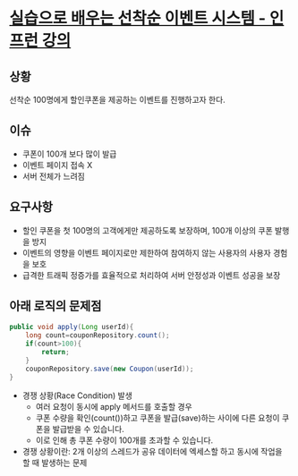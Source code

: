 # [실습으로 배우는 선착순 이벤트 시스템 - 인프런 강의](https://www.inflearn.com/course/%EC%84%A0%EC%B0%A9%EC%88%9C-%EC%9D%B4%EB%B2%A4%ED%8A%B8-%EC%8B%9C%EC%8A%A4%ED%85%9C-%EC%8B%A4%EC%8A%B5/dashboard)

## 상황

선착순 100명에게 할인쿠폰을 제공하는 이벤트를 진행하고자 한다.

## 이슈

- 쿠폰이 100개 보다 많이 발급
- 이벤트 페이지 접속 X
- 서버 전체가 느려짐

## 요구사항

- 할인 쿠폰을 첫 100명의 고객에게만 제공하도록 보장하며, 100개 이상의 쿠폰 발행을 방지
- 이벤트의 영향을 이벤트 페이지로만 제한하여 참여하지 않는 사용자의 사용자 경험을 보호
- 급격한 트래픽 정증가를 효율적으로 처리하여 서버 안정성과 이벤트 성공을 보장

## 아래 로직의 문제점

```java
public void apply(Long userId){
    long count=couponRepository.count();
    if(count>100){
        return;
    }
    couponRepository.save(new Coupon(userId));
}
```
- 경쟁 상황(Race Condition) 발생
  - 여러 요청이 동시에 apply 메서드를 호출할 경우
  - 쿠폰 수량을 확인(count())하고 쿠폰을 발급(save)하는 사이에 다른 요청이 쿠폰을 발급받을 수 있습니다.
  - 이로 인해 총 쿠폰 수량이 100개를 초과할 수 있습니다. 
- 경쟁 상황이란: 2개 이상의 스레드가 공유 데이터에 엑세스할 하고 동시에 작업을 할 때 발생하는 문제